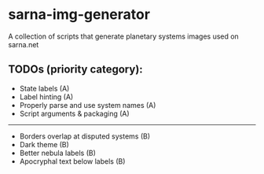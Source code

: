 # sarna-img-generator
A collection of scripts that generate planetary systems images used on sarna.net

## TODOs (priority category):
- State labels (A)
- Label hinting (A)
- Properly parse and use system names (A)
- Script arguments & packaging (A)
---
- Borders overlap at disputed systems (B)
- Dark theme (B)
- Better nebula labels (B)
- Apocryphal text below labels (B)
